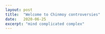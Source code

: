```yaml
---
layout: post
title:  "Welcome to Chinmoy controversies"
date:   2020-06-25
excerpt: "mind complicated complex"
---
```

